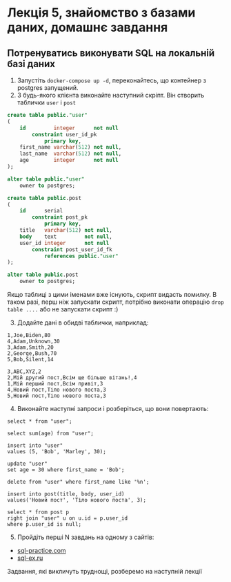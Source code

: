 # Лекція 5, знайомство з базами даних, домашнє завдання

## Потренуватись виконувати SQL на локальній базі даних

1. Запустіть `docker-compose up -d`, переконайтесь, що контейнер з postgres запущений.
2. З будь-якого клієнта виконайте наступний скріпт. Він створить таблички `user` і `post`

```sql
create table public."user"
(
    id         integer      not null
        constraint user_id_pk
            primary key,
    first_name varchar(512) not null,
    last_name  varchar(512) not null,
    age        integer      not null
);

alter table public."user"
    owner to postgres;

create table public.post
(
    id      serial
        constraint post_pk
            primary key,
    title   varchar(512) not null,
    body    text         not null,
    user_id integer      not null
        constraint post_user_id_fk
            references public."user"
);

alter table public.post
    owner to postgres;

```

Якщо таблиці з цими іменами вже існують, скрипт видасть помилку. В таком разі,
перш ніж запускати скрипт, потрібно виконати операцію `drop table ....` або не запускати скрипт :)

3. Додайте дані в обидві таблички, наприклад:

```
1,Joe,Biden,80
4,Adam,Unknown,30
3,Adam,Smith,20
2,George,Bush,70
5,Bob,Silent,14
```
```
3,ABC,XYZ,2
2,Мій другий пост,Всім ще більше вітань!,4
1,Мій перший пост,Всім привіт,3
4,Новий пост,Тіло нового поста,3
5,Новий пост,Тіло нового поста,3
```

4. Виконайте наступні запроси і розберіться, що вони повертають:

```agsl
select * from "user";

select sum(age) from "user";

insert into "user"
values (5, 'Bob', 'Marley', 30);

update "user"
set age = 30 where first_name = 'Bob';

delete from "user" where first_name like '%n';

insert into post(title, body, user_id)
values('Новий пост', 'Тіло нового поста', 3);

select * from post p
right join "user" u on u.id = p.user_id
where p.user_id is null;
```

5. Пройдіть перші N завдань на одному з сайтів:
* [sql-practice.com](https://www.sql-practice.com)
* [sql-ex.ru](https://www.sql-ex.ru/learn_exercises.php)

Задвання, які викличуть труднощі, розберемо на наступній лекції

